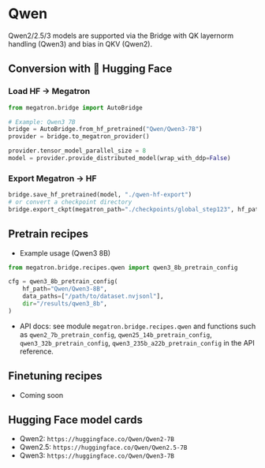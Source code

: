 # Qwen

Qwen2/2.5/3 models are supported via the Bridge with QK layernorm handling (Qwen3) and bias in QKV (Qwen2).

## Conversion with 🤗 Hugging Face

### Load HF → Megatron
```python
from megatron.bridge import AutoBridge

# Example: Qwen3 7B
bridge = AutoBridge.from_hf_pretrained("Qwen/Qwen3-7B")
provider = bridge.to_megatron_provider()

provider.tensor_model_parallel_size = 8
model = provider.provide_distributed_model(wrap_with_ddp=False)
```

### Export Megatron → HF
```python
bridge.save_hf_pretrained(model, "./qwen-hf-export")
# or convert a checkpoint directory
bridge.export_ckpt(megatron_path="./checkpoints/global_step123", hf_path="./qwen-hf-export")
```

## Pretrain recipes
- Example usage (Qwen3 8B)
```python
from megatron.bridge.recipes.qwen import qwen3_8b_pretrain_config

cfg = qwen3_8b_pretrain_config(
    hf_path="Qwen/Qwen3-8B",
    data_paths=["/path/to/dataset.nvjsonl"],
    dir="/results/qwen3_8b",
)
```

- API docs: see module `megatron.bridge.recipes.qwen` and functions such as
  `qwen2_7b_pretrain_config`, `qwen25_14b_pretrain_config`, `qwen3_32b_pretrain_config`, `qwen3_235b_a22b_pretrain_config` in the API reference.

## Finetuning recipes
- Coming soon

## Hugging Face model cards
- Qwen2: `https://huggingface.co/Qwen/Qwen2-7B`
- Qwen2.5: `https://huggingface.co/Qwen/Qwen2.5-7B`
- Qwen3: `https://huggingface.co/Qwen/Qwen3-7B`
